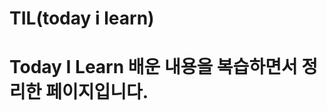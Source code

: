 # TIL(today i learn)

# Today I Learn 배운 내용을 복습하면서 정리한 페이지입니다.  
      
     
    
  
      
   
        
    
  
    
   
  
 
  
   
   
 
 
 
   
